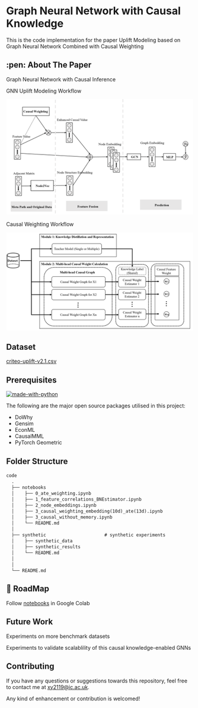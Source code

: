 # Graph Neural Network with Causal Knowledge
This is the code implementation for the paper Uplift Modeling based on Graph Neural Network Combined with Causal Weighting


<!-- ABOUT THE PAPER -->
<h2 id="about-the-paper"> :pen: About The Paper</h2>
Graph Neural Network with Causal Inference


GNN Uplift Modeling Workflow  

  <img src="./images/GNN_uplift_modeling.png" width="750">

Causal Weighting Workflow  

  <img src="./images/causal_weighting.png" width="750">

## Dataset
[criteo-uplift-v2.1.csv](https://1drv.ms/u/s!AuZMIQsKXGynq4lSIGaY3wZGUHBXXQ?e=lM9pAm)

## Prerequisites

[![made-with-python](https://img.shields.io/badge/Made%20with-Python-1f425f.svg)](https://www.python.org/) <br>

<!--This project is written in Python programming language. <br>-->
The following are the major open source packages utilised in this project:


* DoWhy
* Gensim
* EconML
* CausalMML
* PyTorch Geometric

<h2 id="folder-structure"> Folder Structure</h2>

    code
      .  
      ├── notebooks                                                       
      │    ├── 0_ate_weighting.ipynb                  
      │    ├── 1_feature_correlations_BNEstimator.ipynb   
      │    ├── 2_node_embeddings.ipynb
      │    ├── 3_causal_weighting_embedding(10d)_ate(13d).ipynb 
      │    ├── 3_causal_without_memory.ipynb
      │    └── README.md  
      │
      ├── synthetic                      # synthetic experiments
      │    ├── synthetic_data
      │    ├── synthetic_results
      │    └── README.md
      │
      │
      └── README.md

## 🎯 RoadMap

Follow [notebooks](./notebooks) in Google Colab 

## Future Work
Experiments on more benchmark datasets

Experiments to validate scalablility of this causal knowledge-enabled GNNs

## Contributing
If you have any questions or suggestions towards this repository, feel free to contact me at xy2119@ic.ac.uk.

Any kind of enhancement or contribution is welcomed!
